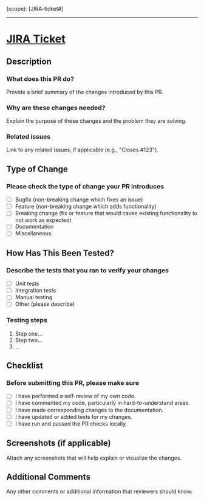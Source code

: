 (scope): [JIRA-ticket#] <!-- short-description -->
<!-- 
Scopes are as defined below:
  fix:  a commit of the type fix patches a bug in your codebase
        (this correlates with PATCH in semantic versioning).

  feat: a commit of the type feat introduces a new feature to the codebase
        (this correlates with MINOR in semantic versioning).

  BREAKING CHANGE: a commit that has the text BREAKING CHANGE: at the beginning of
                   its optional body or footer section introduces a breaking API change
                   (correlating with MAJOR in semantic versioning).

  Others: commit types other than fix: and feat: are allowed,
          like chore:, docs:, style:, refactor:, perf:, test:, and others.
          Notice these types are not mandated by the conventional commits specification,
          and have no implicit effect in semantic versioning (unless they include a BREAKING CHANGE).

We use conventional commits spec: https://www.conventionalcommits.org/en/v1.0.0/
And commitizen to manage version bumps & changelog
-->

---

# [JIRA Ticket](LINK_TO_STORY)

## Description

### What does this PR do?

Provide a brief summary of the changes introduced by this PR.

### Why are these changes needed?

Explain the purpose of these changes and the problem they are solving.

### Related issues

Link to any related issues, if applicable (e.g., "Closes #123").

## Type of Change

### Please check the type of change your PR introduces

- [ ] Bugfix (non-breaking change which fixes an issue)
- [ ] Feature (non-breaking change which adds functionality)
- [ ] Breaking change (fix or feature that would cause existing functionality to not work as expected)
- [ ] Documentation
- [ ] Miscellaneous

## How Has This Been Tested?

### Describe the tests that you ran to verify your changes

- [ ] Unit tests
- [ ] Integration tests
- [ ] Manual testing
- [ ] Other (please describe)

### Testing steps

1. Step one...
2. Step two...
3. ...

## Checklist

### Before submitting this PR, please make sure

- [ ] I have performed a self-review of my own code.
- [ ] I have commented my code, particularly in hard-to-understand areas.
- [ ] I have made corresponding changes to the documentation.
- [ ] I have updated or added tests for my changes.
- [ ] I have run and passed the PR checks locally.

## Screenshots (if applicable)

Attach any screenshots that will help explain or visualize the changes.

## Additional Comments

Any other comments or additional information that reviewers should know.
